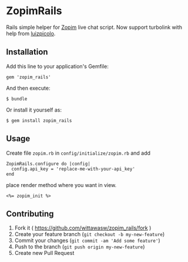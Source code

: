 # ZopimRails

Rails simple helper for [Zopim](https://www.zopim.com/) live chat script.
Now support turbolink with help from [luizpicolo](https://github.com/luizpicolo).

## Installation

Add this line to your application's Gemfile:

    gem 'zopim_rails'

And then execute:

    $ bundle

Or install it yourself as:

    $ gem install zopim_rails

## Usage

Create file `zopim.rb` in `config/initialize/zopim.rb` and add

    ZopimRails.configure do |config|
      config.api_key = 'replace-me-with-your-api_key'
    end

place render method where you want in view.

    <%= zopim_init %>

## Contributing

1. Fork it ( https://github.com/wittawasw/zopim_rails/fork )
2. Create your feature branch (`git checkout -b my-new-feature`)
3. Commit your changes (`git commit -am 'Add some feature'`)
4. Push to the branch (`git push origin my-new-feature`)
5. Create new Pull Request
